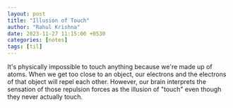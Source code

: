 ```yaml
---
layout: post
title: "Illusion of Touch"
author: "Rahul Krishna"
date: 2023-11-27 11:15:00 +0530
categories: [notes]
tags: [til]
---
```


It's physically impossible to touch anything because we're made up of atoms. When we get too close to an object, our electrons and the electrons of that object will repel each other. However, our brain interprets the sensation of those repulsion forces as the illusion of "touch" even though they never actually touch.
